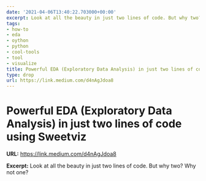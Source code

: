```yaml
---
date: '2021-04-06T13:40:22.703000+00:00'
excerpt: Look at all the beauty in just two lines of code. But why two? Why not one?
tags:
- how-to
- eda
- oython
- python
- cool-tools
- tool
- visualize
title: Powerful EDA (Exploratory Data Analysis) in just two lines of code using Sweetviz
type: drop
url: https://link.medium.com/d4nAgJdoa8
---
```


# Powerful EDA (Exploratory Data Analysis) in just two lines of code using Sweetviz

**URL:** https://link.medium.com/d4nAgJdoa8

**Excerpt:** Look at all the beauty in just two lines of code. But why two? Why not one?

